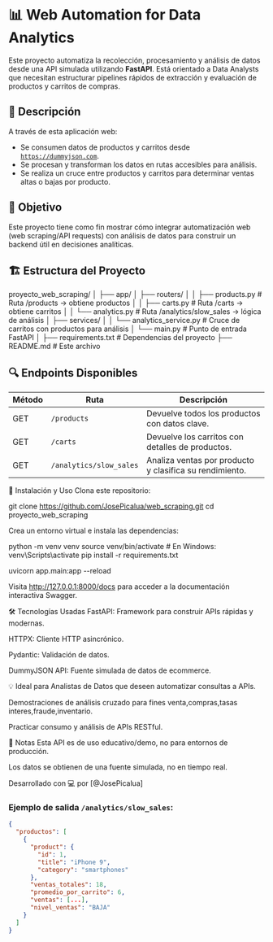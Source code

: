 # 📊 Web Automation for Data Analytics

Este proyecto automatiza la recolección, procesamiento y análisis de datos desde una API simulada utilizando **FastAPI**. Está orientado a Data Analysts que necesitan estructurar pipelines rápidos de extracción y evaluación de productos y carritos de compras. 

## 🚀 Descripción

A través de esta aplicación web:

- Se consumen datos de productos y carritos desde [`https://dummyjson.com`](https://dummyjson.com).
- Se procesan y transforman los datos en rutas accesibles para análisis.
- Se realiza un cruce entre productos y carritos para determinar ventas altas o bajas por producto.

## 🧠 Objetivo

Este proyecto tiene como fin mostrar cómo integrar automatización web (web scraping/API requests) con análisis de datos para construir un backend útil en decisiones analíticas.

## 🏗️ Estructura del Proyecto

proyecto_web_scraping/
│
├── app/
│ ├── routers/
│ │ ├── products.py # Ruta /products → obtiene productos
│ │ ├── carts.py # Ruta /carts → obtiene carritos
│ │ └── analytics.py # Ruta /analytics/slow_sales → lógica de análisis
│ ├── services/
│ │ └── analytics_service.py # Cruce de carritos con productos para análisis
│ └── main.py # Punto de entrada FastAPI
│
├── requirements.txt # Dependencias del proyecto
├── README.md # Este archivo

## 🔍 Endpoints Disponibles

| Método | Ruta                      | Descripción                                               |
|--------|---------------------------|-----------------------------------------------------------|
| GET    | `/products`               | Devuelve todos los productos con datos clave.             |
| GET    | `/carts`                  | Devuelve los carritos con detalles de productos.          |
| GET    | `/analytics/slow_sales`  | Analiza ventas por producto y clasifica su rendimiento.   |


🧪 Instalación y Uso
Clona este repositorio:

git clone https://github.com/JosePicalua/web_scraping.git
cd proyecto_web_scraping


Crea un entorno virtual e instala las dependencias:

python -m venv venv
source venv/bin/activate  # En Windows: venv\Scripts\activate
pip install -r requirements.txt


uvicorn app.main:app --reload

Visita http://127.0.0.1:8000/docs para acceder a la documentación interactiva Swagger.

🛠️ Tecnologías Usadas
FastAPI: Framework para construir APIs rápidas y modernas.

HTTPX: Cliente HTTP asincrónico.

Pydantic: Validación de datos.

DummyJSON API: Fuente simulada de datos de ecommerce.

💡 Ideal para
Analistas de Datos que deseen automatizar consultas a APIs.

Demostraciones de análisis cruzado para fines venta,compras,tasas interes,fraude,inventario.

Practicar consumo y análisis de APIs RESTful.

📌 Notas
Esta API es de uso educativo/demo, no para entornos de producción.

Los datos se obtienen de una fuente simulada, no en tiempo real.

Desarrollado con 💻 por [@JosePicalua]


### Ejemplo de salida `/analytics/slow_sales`:
```json
{
  "productos": [
    {
      "product": {
        "id": 1,
        "title": "iPhone 9",
        "category": "smartphones"
      },
      "ventas_totales": 18,
      "promedio_por_carrito": 6,
      "ventas": [...],
      "nivel_ventas": "BAJA"
    }
  ]
}

